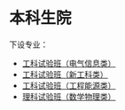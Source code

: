 # 本科生院
下设专业：  

- [工科试验班（电气信息类）](工科试验班（电气信息类）.md)  
- [工科试验班（新工科类）](工科试验班（新工科类）.md)  
- [工科试验班（工程能源类）](工科试验班（工程能源类）.md)  
- [理科试验班（数学物理类）](理科试验班（数学物理类）.md)